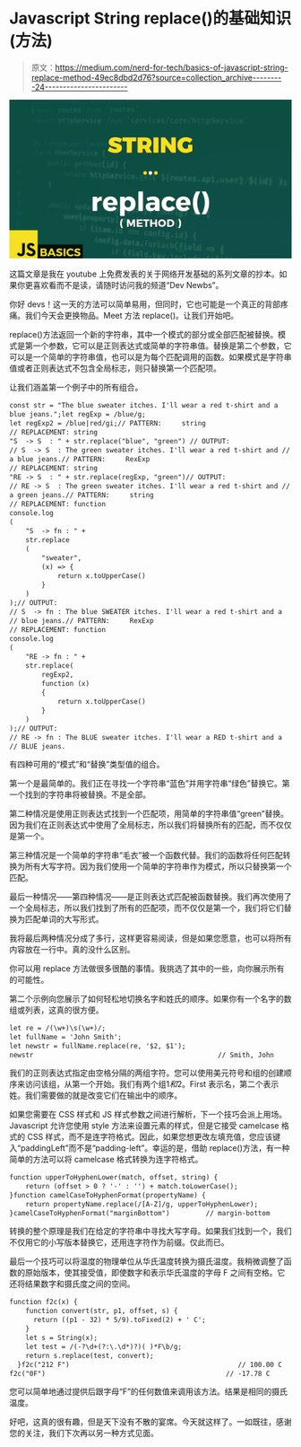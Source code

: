 # Javascript String replace()的基础知识(方法)

> 原文：<https://medium.com/nerd-for-tech/basics-of-javascript-string-replace-method-49ec8dbd2d76?source=collection_archive---------24----------------------->

![](img/8d5001efaca3eb21742edd362a0b629e.png)

这篇文章是我在 youtube 上免费发表的关于网络开发基础的系列文章的抄本。如果你更喜欢看而不是读，请随时访问我的频道“Dev Newbs”。

你好 devs！这一天的方法可以简单易用，但同时，它也可能是一个真正的背部疼痛。我们今天会更换物品。Meet 方法 replace()。让我们开始吧。

replace()方法返回一个新的字符串，其中一个模式的部分或全部匹配被替换。模式是第一个参数，它可以是正则表达式或简单的字符串值。替换是第二个参数，它可以是一个简单的字符串值，也可以是为每个匹配调用的函数。如果模式是字符串值或者正则表达式不包含全局标志，则只替换第一个匹配项。

让我们涵盖第一个例子中的所有组合。

```
const str = "The blue sweater itches. I'll wear a red t-shirt and a blue jeans.";let regExp = /blue/g;
let regExp2 = /blue|red/gi;// PATTERN:     string
// REPLACEMENT: string
"S  -> S  : " + str.replace("blue", "green") // OUTPUT:
// S  -> S  : The green sweater itches. I'll wear a red t-shirt and // a blue jeans.// PATTERN:     RexExp
// REPLACEMENT: string
"RE -> S  : " + str.replace(regExp, "green")// OUTPUT:
// RE -> S  : The green sweater itches. I'll wear a red t-shirt and // a green jeans.// PATTERN:     string
// REPLACEMENT: function
console.log
(
    "S  -> fn : " +
    str.replace
    (
        "sweater", 
        (x) => {
            return x.toUpperCase()
        }
    )
);// OUTPUT: 
// S  -> fn : The blue SWEATER itches. I'll wear a red t-shirt and a // blue jeans.// PATTERN:     RexExp
// REPLACEMENT: function
console.log
(
    "RE -> fn : " +
    str.replace(
        regExp2, 
        function (x) 
        {
            return x.toUpperCase()
        }
    )
);// OUTPUT:
// RE -> fn : The BLUE sweater itches. I'll wear a RED t-shirt and a // BLUE jeans.
```

有四种可用的“模式”和“替换”类型值的组合。

第一个是最简单的。我们正在寻找一个字符串“蓝色”并用字符串“绿色”替换它。第一个找到的字符串将被替换。不是全部。

第二种情况是使用正则表达式找到一个匹配项，用简单的字符串值“green”替换。因为我们在正则表达式中使用了全局标志，所以我们将替换所有的匹配，而不仅仅是第一个。

第三种情况是一个简单的字符串“毛衣”被一个函数代替。我们的函数将任何匹配转换为所有大写字符。因为我们使用一个简单的字符串作为模式，所以只替换第一个匹配。

最后一种情况——第四种情况——是正则表达式匹配被函数替换。我们再次使用了一个全局标志，所以我们找到了所有的匹配项，而不仅仅是第一个，我们将它们替换为匹配单词的大写形式。

我将最后两种情况分成了多行，这样更容易阅读，但是如果您愿意，也可以将所有内容放在一行中。真的没什么区别。

你可以用 replace 方法做很多很酷的事情。我挑选了其中的一些，向你展示所有的可能性。

第二个示例向您展示了如何轻松地切换名字和姓氏的顺序。如果你有一个名字的数组或列表，这真的很方便。

```
let re = /(\w+)\s(\w+)/;
let fullName = 'John Smith';
let newstr = fullName.replace(re, '$2, $1');
newstr                                              // Smith, John
```

我们的正则表达式指定由空格分隔的两组字符。您可以使用美元符号和组的创建顺序来访问该组，从第一个开始。我们有两个组$1 和$2。First 表示名，第二个表示姓。我们需要做的就是改变它们在输出中的顺序。

如果您需要在 CSS 样式和 JS 样式参数之间进行解析，下一个技巧会派上用场。Javascript 允许您使用 style 方法来设置元素的样式，但是它接受 camelcase 格式的 CSS 样式，而不是连字符格式。因此，如果您想更改左填充值，您应该键入“paddingLeft”而不是“padding-left”。幸运的是，借助 replace()方法，有一种简单的方法可以将 camelcase 格式转换为连字符格式。

```
function upperToHyphenLower(match, offset, string) {
    return (offset > 0 ? '-' : '') + match.toLowerCase();
}function camelCaseToHyphenFormat(propertyName) {
    return propertyName.replace(/[A-Z]/g, upperToHyphenLower);
}camelCaseToHyphenFormat("marginBottom")         // margin-bottom
```

转换的整个原理是我们在给定的字符串中寻找大写字母。如果我们找到一个，我们不仅用它的小写版本替换它，还用连字符作为前缀。仅此而已。

最后一个技巧可以将温度的物理单位从华氏温度转换为摄氏温度。我稍微调整了函数的原始版本，使其接受值，即使数字和表示华氏温度的字母 F 之间有空格。它还将结果数字和摄氏度之间的空间。

```
function f2c(x) {
    function convert(str, p1, offset, s) {
      return ((p1 - 32) * 5/9).toFixed(2) + ' C';
    }
    let s = String(x);
    let test = /(-?\d+(?:\.\d*)?)( )*F\b/g;
    return s.replace(test, convert);
  }f2c("212 F")                                          // 100.00 C
f2c("0F")                                             // -17.78 C
```

您可以简单地通过提供后跟字母“F”的任何数值来调用该方法。结果是相同的摄氏温度。

好吧，这真的很有趣，但是天下没有不散的宴席。今天就这样了。一如既往，感谢您的关注，我们下次再以另一种方式见面。